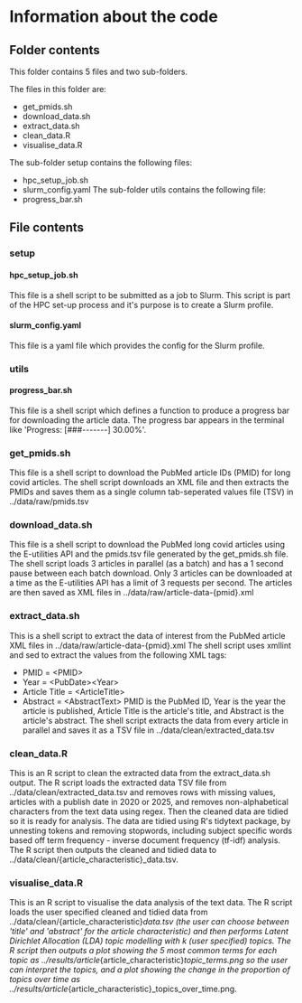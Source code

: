 # Information about the code

## Folder contents
This folder contains 5 files and two sub-folders.

The files in this folder are:
* get_pmids.sh
* download_data.sh
* extract_data.sh
* clean_data.R
* visualise_data.R

The sub-folder setup contains the following files:
* hpc_setup_job.sh
* slurm_config.yaml
The sub-folder utils contains the following file:
* progress_bar.sh


## File contents
### setup
#### hpc_setup_job.sh
This file is a shell script to be submitted as a job to Slurm. This script is part of the HPC set-up process and it's purpose is to create a Slurm profile.

#### slurm_config.yaml
This file is a yaml file which provides the config for the Slurm profile.

### utils
#### progress_bar.sh
This file is a shell script which defines a function to produce a progress bar for downloading the article data. The progress bar appears in the terminal like 'Progress: [###-------] 30.00%'.

### get_pmids.sh
This file is a shell script to download the PubMed article IDs (PMID) for long covid articles.
The shell script downloads an XML file and then extracts the PMIDs and saves them as a single column tab-seperated values file (TSV) in ../data/raw/pmids.tsv

### download_data.sh
This file is a shell script to download the PubMed long covid articles using the E-utilities API and the pmids.tsv file generated by the get_pmids.sh file.
The shell script loads 3 articles in parallel (as a batch) and has a 1 second pause between each batch download. Only 3 articles can be downloaded at a time as the E-utilities API has a limit of 3 requests per second.
The articles are then saved as XML files in ../data/raw/article-data-{pmid}.xml

### extract_data.sh
This is a shell script to extract the data of interest from the PubMed article XML files in ../data/raw/article-data-{pmid}.xml
The shell script uses xmllint and sed to extract the values from the following XML tags:
* PMID = \<PMID\>
* Year = \<PubDate\>\<Year\>
* Article Title = \<ArticleTitle\>
* Abstract = \<AbstractText\>
PMID is the PubMed ID, Year is the year the article is published, Article Title is the article's title, and Abstract is the article's abstract.
The shell script extracts the data from every article in parallel and saves it as a TSV file in ../data/clean/extracted_data.tsv

### clean_data.R
This is an R script to clean the extracted data from the extract_data.sh output.
The R script loads the extracted data TSV file from ../data/clean/extracted_data.tsv and removes rows with missing values, articles with a publish date in 2020 or 2025, and removes non-alphabetical characters from the text data using regex.
Then the cleaned data are tidied so it is ready for analysis. The data are tidied using R's tidytext package, by unnesting tokens and removing stopwords, including subject specific words based off term frequency - inverse document frequency (tf-idf) analysis.
The R script then outputs the cleaned and tidied data to ../data/clean/{article_characteristic}_data.tsv.

### visualise_data.R
This is an R script to visualise the data analysis of the text data.
The R script loads the user specified cleaned and tidied data from ../data/clean/{article_characteristic}_data.tsv (the user can choose between 'title' and 'abstract' for the article characteristic) and then performs Latent Dirichlet Allocation (LDA) topic modelling with k (user specified) topics. The R script then outputs a plot showing the 5 most common terms for each topic as ../results/article_{article_characteristic}_topic_terms.png so the user can interpret the topics, and a plot showing the change in the proportion of topics over time as ../results/article_{article_characteristic}_topics_over_time.png.
